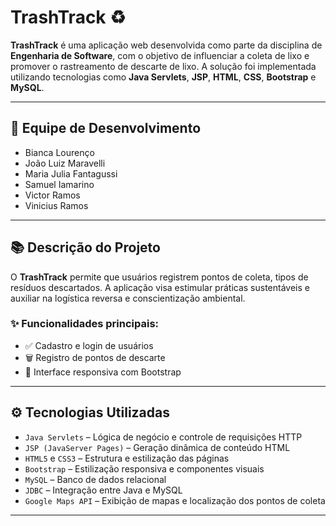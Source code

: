# TrashTrack ♻️

**TrashTrack** é uma aplicação web desenvolvida como parte da disciplina de **Engenharia de Software**, com o objetivo de influenciar a coleta de lixo e promover o rastreamento de descarte de lixo. A solução foi implementada utilizando tecnologias como **Java Servlets**, **JSP**, **HTML**, **CSS**, **Bootstrap** e **MySQL**.

---

## 👥 Equipe de Desenvolvimento

- Bianca Lourenço  
- João Luiz Maravelli  
- Maria Julia Fantagussi  
- Samuel Iamarino  
- Victor Ramos  
- Vinicius Ramos  

---

## 📚 Descrição do Projeto

O **TrashTrack** permite que usuários registrem pontos de coleta, tipos de resíduos descartados. A aplicação visa estimular práticas sustentáveis e auxiliar na logística reversa e conscientização ambiental.

### ✨ Funcionalidades principais:

- ✅ Cadastro e login de usuários  
- 🗑️ Registro de pontos de descarte   
- 📱 Interface responsiva com Bootstrap  

---

## ⚙️ Tecnologias Utilizadas

- `Java Servlets` – Lógica de negócio e controle de requisições HTTP  
- `JSP (JavaServer Pages)` – Geração dinâmica de conteúdo HTML  
- `HTML5` e `CSS3` – Estrutura e estilização das páginas  
- `Bootstrap` – Estilização responsiva e componentes visuais  
- `MySQL` – Banco de dados relacional  
- `JDBC` – Integração entre Java e MySQL
- `Google Maps API` – Exibição de mapas e localização dos pontos de coleta   

---
